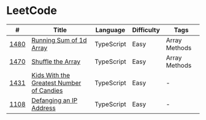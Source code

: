 # LeetCode

| #                        | Title                                                                                                               | Language   | Difficulty | Tags          |
| ------------------------ | ------------------------------------------------------------------------------------------------------------------- | ---------- | ---------- | ------------- |
| [1480](1480/solution.ts) | [Running Sum of 1d Array](https://leetcode.com/problems/running-sum-of-1d-array/)                                   | TypeScript | Easy       | Array Methods |
| [1470](1470/solution.ts) | [Shuffle the Array](https://leetcode.com/problems/shuffle-the-array/)                                               | TypeScript | Easy       | Array Methods |
| [1431](1431/solution.ts) | [Kids With the Greatest Number of Candies](https://leetcode.com/problems/kids-with-the-greatest-number-of-candies/) | TypeScript | Easy       | -             |
| [1108](1108/solution.ts) | [Defanging an IP Address](https://leetcode.com/problems/defanging-an-ip-address/)                                   | TypeScript | Easy       | -             |
